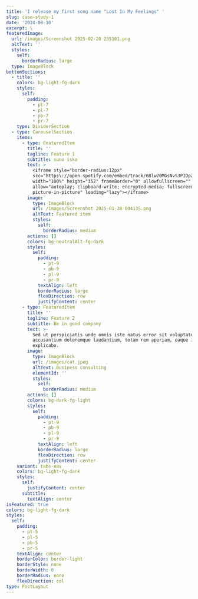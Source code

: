 ```yaml
---
title: 'I release my first song name "Lost In My Feelings" '
slug: case-study-1
date: '2024-08-10'
excerpt: \
featuredImage:
  url: /images/Screenshot 2025-02-20 235101.png
  altText: ''
  styles:
    self:
      borderRadius: large
  type: ImageBlock
bottomSections:
  - title: ''
    colors: bg-light-fg-dark
    styles:
      self:
        padding:
          - pt-7
          - pl-7
          - pb-7
          - pr-7
    type: DividerSection
  - type: CarouselSection
    items:
      - type: FeaturedItem
        title: ''
        tagline: Feature 1
        subtitle: suno isko
        text: >
          <iframe style="border-radius:12px"
          src="https\://open.spotify.com/embed/track/6Blw70MGsNvS3PIDpZqsDm?utm\_source=generator"
          width="100%" height="352" frameBorder="0" allowfullscreen=""
          allow="autoplay; clipboard-write; encrypted-media; fullscreen;
          picture-in-picture" loading="lazy"></iframe>
        image:
          type: ImageBlock
          url: /images/Screenshot 2025-01-30 004135.png
          altText: Featured item
          styles:
            self:
              borderRadius: medium
        actions: []
        colors: bg-neutralAlt-fg-dark
        styles:
          self:
            padding:
              - pt-9
              - pb-9
              - pl-9
              - pr-9
            textAlign: left
            borderRadius: large
            flexDirection: row
            justifyContent: center
      - type: FeaturedItem
        title: ''
        tagline: Feature 2
        subtitle: Be in good company
        text: >-
          Sed ut perspiciatis unde omnis iste natus error sit voluptatem
          accusantium doloremque laudantium, totam rem aperiam, eaque ipsa quae.
          explicabo.
        image:
          type: ImageBlock
          url: /images/cat.jpeg
          altText: Business consulting
          elementId: ''
          styles:
            self:
              borderRadius: medium
        actions: []
        colors: bg-dark-fg-light
        styles:
          self:
            padding:
              - pt-9
              - pb-9
              - pl-9
              - pr-9
            textAlign: left
            borderRadius: large
            flexDirection: row
            justifyContent: center
    variant: tabs-nav
    colors: bg-light-fg-dark
    styles:
      self:
        justifyContent: center
      subtitle:
        textAlign: center
isFeatured: true
colors: bg-light-fg-dark
styles:
  self:
    padding:
      - pt-5
      - pl-5
      - pb-5
      - pr-5
    textAlign: center
    borderColor: border-light
    borderStyle: none
    borderWidth: 0
    borderRadius: none
    flexDirection: col
type: PostLayout
---
```

